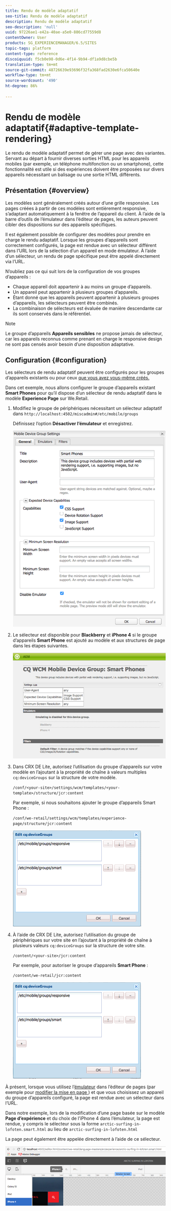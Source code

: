 ```yaml
---
title: Rendu de modèle adaptatif
seo-title: Rendu de modèle adaptatif
description: Rendu de modèle adaptatif
seo-description: 'null'
uuid: 97226ae1-e42a-40ae-a5e0-886cd77559d8
contentOwner: User
products: SG_EXPERIENCEMANAGER/6.5/SITES
topic-tags: platform
content-type: reference
discoiquuid: f5cb0e98-0d6e-4f14-9b94-df1a9d8cbe5b
translation-type: tm+mt
source-git-commit: 48726639e93696f32fa368fad2630e6fca50640e
workflow-type: tm+mt
source-wordcount: '490'
ht-degree: 86%

---
```



# Rendu de modèle adaptatif{#adaptive-template-rendering}

Le rendu de modèle adaptatif permet de gérer une page avec des variantes. Servant au départ à fournir diverses sorties HTML pour les appareils mobiles (par exemple, un téléphone multifonction ou un smartphone), cette fonctionnalité est utile si des expériences doivent être proposées sur divers appareils nécessitant un balisage ou une sortie HTML différents.

## Présentation {#overview}

Les modèles sont généralement créés autour d’une grille responsive. Les pages créées à partir de ces modèles sont entièrement responsive, s’adaptant automatiquement à la fenêtre de l’appareil du client. À l’aide de la barre d’outils de l’émulateur dans l’éditeur de pages, les auteurs peuvent cibler des dispositions sur des appareils spécifiques.

Il est également possible de configurer des modèles pour prendre en charge le rendu adaptatif. Lorsque les groupes d’appareils sont correctement configurés, la page est rendue avec un sélecteur différent dans l’URL lors de la sélection d’un appareil en mode émulateur. À l’aide d’un sélecteur, un rendu de page spécifique peut être appelé directement via l’URL.

N’oubliez pas ce qui suit lors de la configuration de vos groupes d’appareils :

* Chaque appareil doit appartenir à au moins un groupe d’appareils.
* Un appareil peut appartenir à plusieurs groupes d’appareils.
* Étant donné que les appareils peuvent appartenir à plusieurs groupes d’appareils, les sélecteurs peuvent être combinés.
* La combinaison de sélecteurs est évaluée de manière descendante car ils sont conservés dans le référentiel.

>[!NOTE]
>
>Le groupe d’appareils **Appareils sensibles** ne propose jamais de sélecteur, car les appareils reconnus comme prenant en charge le responsive design ne sont pas censés avoir besoin d’une disposition adaptative.

## Configuration {#configuration}

Les sélecteurs de rendu adaptatif peuvent être configurés pour les groupes d’appareils existants ou pour ceux [que vous avez vous-même créés.](/help/sites-developing/mobile.md#device-groups)

Dans cet exemple, nous allons configurer le groupe d’appareils existant **Smart Phones** pour qu’il dispose d’un sélecteur de rendu adaptatif dans le modèle **Experience Page** sur We.Retail.

1. Modifiez le groupe de périphériques nécessitant un sélecteur adaptatif dans `http://localhost:4502/miscadmin#/etc/mobile/groups`

   Définissez l’option **Désactiver l’émulateur** et enregistrez.

   ![chlimage_1-157](assets/chlimage_1-157.png)

1. Le sélecteur est disponible pour **Blackberry** et **iPhone 4** si le groupe d’appareils **Smart Phone** est ajouté au modèle et aux structures de page dans les étapes suivantes.

   ![chlimage_1-158](assets/chlimage_1-158.png)

1. Dans CRX DE Lite, autorisez l’utilisation du groupe d’appareils sur votre modèle en l’ajoutant à la propriété de chaîne à valeurs multiples `cq:deviceGroups` sur la structure de votre modèle.

   `/conf/<your-site>/settings/wcm/templates/<your-template>/structure/jcr:content`

   Par exemple, si nous souhaitons ajouter le groupe d’appareils Smart Phone :

   `/conf/we-retail/settings/wcm/templates/experience-page/structure/jcr:content`

   ![chlimage_1-159](assets/chlimage_1-159.png)

1. À l’aide de CRX DE Lite, autorisez l’utilisation du groupe de périphériques sur votre site en l’ajoutant à la propriété de chaîne à plusieurs valeurs `cq:deviceGroups` sur la structure de votre site.

   `/content/<your-site>/jcr:content`

   Par exemple, pour autoriser le groupe d’appareils **Smart Phone** :

   `/content/we-retail/jcr:content`

   ![chlimage_1-160](assets/chlimage_1-160.png)

À présent, lorsque vous utilisez l’[émulateur](/help/sites-authoring/responsive-layout.md#layout-definitions-device-emulation-and-breakpoints) dans l’éditeur de pages (par exemple pour [modifier la mise en page ](/help/sites-authoring/responsive-layout.md)) et que vous choisissez un appareil du groupe d’appareils configuré, la page est rendue avec un sélecteur dans l’URL.

Dans notre exemple, lors de la modification d’une page basée sur le modèle **Page d’expérience** et du choix de l’iPhone 4 dans l’émulateur, la page est rendue, y compris le sélecteur sous la forme `arctic-surfing-in-lofoten.smart.html` au lieu de `arctic-surfing-in-lofoten.html`

La page peut également être appelée directement à l’aide de ce sélecteur.

![chlimage_1-161](assets/chlimage_1-161.png)

